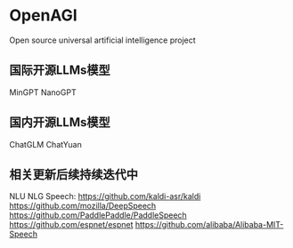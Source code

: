 # OpenAGI
Open source universal artificial intelligence project

## 国际开源LLMs模型
MinGPT
NanoGPT


## 国内开源LLMs模型
ChatGLM
ChatYuan

## 相关更新后续持续迭代中
NLU
NLG
Speech:
  https://github.com/kaldi-asr/kaldi
  https://github.com/mozilla/DeepSpeech
  https://github.com/PaddlePaddle/PaddleSpeech
  https://github.com/espnet/espnet
  https://github.com/alibaba/Alibaba-MIT-Speech
